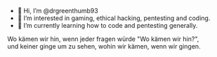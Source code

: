 - 👋 Hi, I’m @drgreenthumb93
- 👀 I’m interested in gaming, ethical hacking, pentesting and coding.
- 🌱 I’m currently learning how to code and pentesting generally.
<!---
drgreenthumb93/drgreenthumb93 is a ✨ special ✨ repository because its `README.md` (this file) appears on your GitHub profile.
You can click the Preview link to take a look at your changes.
--->


Wo kämen wir hin, wenn jeder fragen würde "Wo kämen wir hin?", <br>
und keiner ginge um zu sehen, wohin wir kämen, wenn wir gingen.
